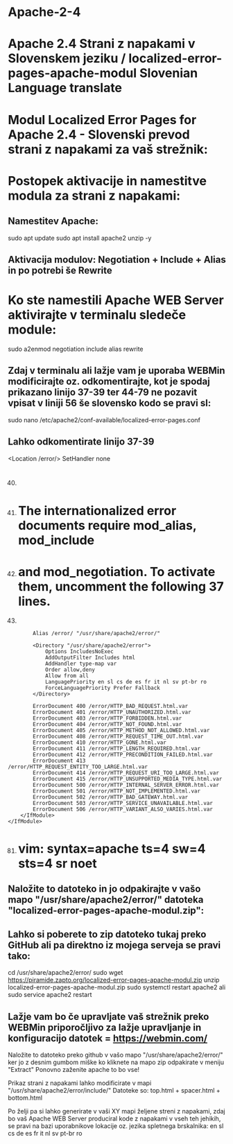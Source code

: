 # Apache-2-4
# Apache 2.4 Strani z napakami v Slovenskem jeziku / localized-error-pages-apache-modul Slovenian Language translate

# Modul Localized Error Pages for Apache 2.4 - Slovenski prevod strani z napakami za vaš strežnik:

# Postopek aktivacije in namestitve modula za strani z napakami:
## Namestitev Apache:

sudo apt update
sudo apt install apache2 unzip -y

## Aktivacija modulov: Negotiation + Include + Alias in po potrebi še Rewrite
# Ko ste namestili Apache WEB Server aktivirajte v terminalu sledeče module:

sudo a2enmod negotiation include alias rewrite

## Zdaj v terminalu ali lažje vam je uporaba WEBMin modificirajte oz. odkomentirajte, kot je spodaj prikazano linijo 37-39 ter 44-79 ne pozavit vpisat v liniji 56 še slovensko kodo se pravi sl:

sudo nano /etc/apache2/conf-available/localized-error-pages.conf

## Lahko odkomentirate linijo 37-39
<Location /error/>
SetHandler none
</Location>

40. #
41. # The internationalized error documents require mod_alias, mod_include
42. # and mod_negotiation.  To activate them, uncomment the following 37 lines.
43. 
<IfModule mod_negotiation.c>
    <IfModule mod_include.c>
        <IfModule mod_alias.c>

            Alias /error/ "/usr/share/apache2/error/"

            <Directory "/usr/share/apache2/error">
                Options IncludesNoExec
                AddOutputFilter Includes html
                AddHandler type-map var
                Order allow,deny
                Allow from all
                LanguagePriority en sl cs de es fr it nl sv pt-br ro
                ForceLanguagePriority Prefer Fallback
            </Directory>

            ErrorDocument 400 /error/HTTP_BAD_REQUEST.html.var
            ErrorDocument 401 /error/HTTP_UNAUTHORIZED.html.var
            ErrorDocument 403 /error/HTTP_FORBIDDEN.html.var
            ErrorDocument 404 /error/HTTP_NOT_FOUND.html.var
            ErrorDocument 405 /error/HTTP_METHOD_NOT_ALLOWED.html.var
            ErrorDocument 408 /error/HTTP_REQUEST_TIME_OUT.html.var
            ErrorDocument 410 /error/HTTP_GONE.html.var
            ErrorDocument 411 /error/HTTP_LENGTH_REQUIRED.html.var
            ErrorDocument 412 /error/HTTP_PRECONDITION_FAILED.html.var
            ErrorDocument 413 /error/HTTP_REQUEST_ENTITY_TOO_LARGE.html.var
            ErrorDocument 414 /error/HTTP_REQUEST_URI_TOO_LARGE.html.var
            ErrorDocument 415 /error/HTTP_UNSUPPORTED_MEDIA_TYPE.html.var
            ErrorDocument 500 /error/HTTP_INTERNAL_SERVER_ERROR.html.var
            ErrorDocument 501 /error/HTTP_NOT_IMPLEMENTED.html.var
            ErrorDocument 502 /error/HTTP_BAD_GATEWAY.html.var
            ErrorDocument 503 /error/HTTP_SERVICE_UNAVAILABLE.html.var
            ErrorDocument 506 /error/HTTP_VARIANT_ALSO_VARIES.html.var
        </IfModule>
    </IfModule>
</IfModule>

81. # vim: syntax=apache ts=4 sw=4 sts=4 sr noet


## Naložite to datoteko in jo odpakirajte v vašo mapo "/usr/share/apache2/error/" datoteka "localized-error-pages-apache-modul.zip":
## Lahko si poberete to zip datoteko tukaj preko GitHub ali pa direktno iz mojega serveja se pravi tako:
    
cd /usr/share/apache2/error/
sudo wget https://piramide.zapto.org/localized-error-pages-apache-modul.zip
unzip localized-error-pages-apache-modul.zip
sudo systemctl restart apache2
  ali
sudo service apache2 restart
  
## Lažje vam bo če upravljate vaš strežnik preko WEBMin priporočljivo za lažje upravljanje in konfiguracijo datotek = https://webmin.com/
Naložite to datoteko preko github v vašo mapo "/usr/share/apache2/error/" ker jo z desnim gumbom miške ko kliknete na mapo zip odpakirate v meniju "Extract"
  Ponovno zaženite apache to bo vse!

Prikaz strani z napakami lahko modificirate v mapi "/usr/share/apache2/error/include/"
  Datoteke so: top.html + spacer.html + bottom.html
  
  Po želji pa si lahko generirate v vaši XY mapi željene streni z napakami, zdaj bo vaš Apache WEB Server produciral kode z napakami v vseh teh jehikih, se pravi na bazi uporabnikove lokacije oz. jezika spletnega brskalnika:
  en sl cs de es fr it nl sv pt-br ro

  
  
